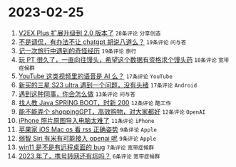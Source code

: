 # 2023-02-25

1. [V2EX Plus 扩展升级到 2.0 版本了](https://www.v2ex.com/t/919083) `28条评论` `分享创造`
1. [不是调侃，有办法不让 chatgpt 胡说八道么？](https://www.v2ex.com/t/919068) `19条评论` `问与答`
1. [记一次旅行中遇到的奇怪经历](https://www.v2ex.com/t/919054) `19条评论` `旅行`
1. [玩 PT 很久了，一直向往馒头，希望这个数据有资格求个馒头药](https://www.v2ex.com/t/919059) `18条评论` `宽带症候群`
1. [YouTube 这类视频里的语音是 AI 么？](https://www.v2ex.com/t/919096) `17条评论` `YouTube`
1. [新买的三星 S23 ultra 遇到一个问题，没有头绪](https://www.v2ex.com/t/919070) `17条评论` `Android`
1. [遇到这种同事，你会怎么做](https://www.v2ex.com/t/919062) `13条评论` `问与答`
1. [找人教 Java SPRING BOOT，时新 200](https://www.v2ex.com/t/919084) `12条评论` `酷工作`
1. [能不能弄个 shoppingGPT，高效购物，对大家都好](https://www.v2ex.com/t/919077) `12条评论` `OpenAI`
1. [iPhone 照片原图导入电脑太难了](https://www.v2ex.com/t/919091) `11条评论` `iPhone`
1. [苹果家 iOS Mac os 看 rss 正确姿势](https://www.v2ex.com/t/919087) `9条评论` `Apple`
1. [弱智 Siri 有米有可能接入 openai 呢](https://www.v2ex.com/t/919069) `9条评论` `Apple`
1. [win11 是不是有远程桌面的 bug](https://www.v2ex.com/t/919058) `7条评论` `宽带症候群`
1. [2023 年了，携号转网还有坑吗？](https://www.v2ex.com/t/919093) `6条评论` `宽带症候群`
